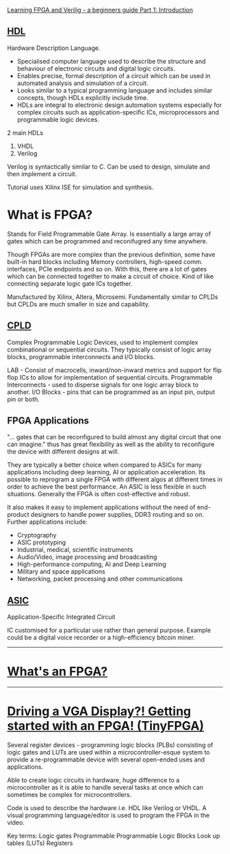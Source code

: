 
[Learning FPGA and Verilig - a beginners guide Part 1: Introduction](https://numato.com/kb/learning-fpga-verilog-beginners-guide-part-1-introduction/)

## [HDL](https://en.wikipedia.org/wiki/Hardware_description_language)
Hardware Description Language.
+ Specialised computer language used to describe the structure and behaviour of electronic circuits and digital logic circuits.
+ Enables precise, formal description of a circuit which can be used in automated analysis and simulation of a circuit.
+ Looks similar to a typical programming language and includes similar concepts, though HDLs explicitly include time.
+ HDLs are integral to electronic design automation systems especially for complex circuits such as application-specific ICs, microprocessors and programmable logic devices.

2 main HDLs
1. VHDL
2. Verilog

Verilog is syntactically similar to C.
Can be used to design, simulate and then implement a circuit.

Tutorial uses Xilinx ISE for simulation and synthesis.

# What is FPGA?
Stands for Field Programmable Gate Array. Is essentially a large array of gates which can be programmed and reconifugred any time anywhere. 

Though FPGAs are more complex than the previous definition, some have built-in hard blocks including Memory controllers, high-speed comm. interfaces, PCIe endpoints and so on. With this, there are a lot of gates which can be connected together to make a circuit of choice. Kind of like connecting separate logic gate ICs together.

Manufactured by Xilinx, Altera, Microsemi. Fundamentally similar to CPLDs but CPLDs are much smaller in size and capability.

## [CPLD](https://uk.rs-online.com/web/c/semiconductors/programmable-logic-ics/cplds/)
Complex Programmable Logic Devices, used to implement complex combinational or sequential circuits. They typically consist of logic array blocks, programmable interconnects and I/O blocks.

LAB - Consist of macrocells, inward/non-inward metrics and support for flip flop ICs to allow for implementation of sequential circuits.
Programmable Interconnects - used to disperse signals for one logic array block to another.
I/O Blocks - pins that can be programmed as an input pin, output pin or both.

## FPGA Applications

"... gates that can be reconfigured to build almost any digital circuit that one can imagine." thus has great flexibility as well as the ability to reconfigure the device with different designs at will.

They are typically a better choice when compared to ASICs for many applications including deep learning, AI or application acceleration. Its possible to reprogram a single FPGA with different algos at different times in order to achieve the best performance. An ASIC is less flexible in such situations. Generally the FPGA is often cost-effective and robust. 

It also makes it easy to implement applications without the need of end-product designers to handle power supplies, DDR3 routing and so on. Further applications include:
+ Cryptography
+ ASIC prototyping
+ Industrial, medical, scientific instruments
+ Audio/Video, image processing and broadcasting
+ High-performance computing, AI and Deep Learning
+ Military and space applications
+ Networking, packet processing and other communications

## [ASIC](https://embeddedartistry.com/fieldmanual-terms/application-specific-integrated-circuit/)
Application-Specific Integrated Circuit

IC customised for a particular use rather than general purpose. Example could be a digital voice recorder or a high-efficiency bitcoin miner.

---
# [What's an FPGA?](https://youtu.be/iHg0mmIg0UU)

----
# [Driving a VGA Display?! Getting started with an FPGA! (TinyFPGA)](https://youtu.be/ZNunxg7o8l0)

Several register devices - programming logic blocks (PLBs) consisting of logic gates and LUTs are used within a microcontroller-esque system to provide a re-programmable device with several open-ended uses and applications. 

Able to create logic circuits in hardware, huge difference to a microcontroller as it is able to handle several tasks at once which can sometimes be complex for microcontrollers.

Code is used to describe the hardware i.e. HDL like Verilog or VHDL. A visual programming language/editor is used to program the FPGA in the video. 

Key terms:
Logic gates
Programmable
Programmable Logic Blocks
Look up tables (LUTs)
Registers